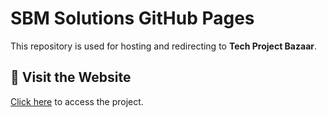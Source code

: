 # SBM Solutions GitHub Pages  
This repository is used for hosting and redirecting to **Tech Project Bazaar**.  

## 🔗 Visit the Website  
[Click here](https://sbmsolutions.github.io/tech-project-bazaar/) to access the project.  

